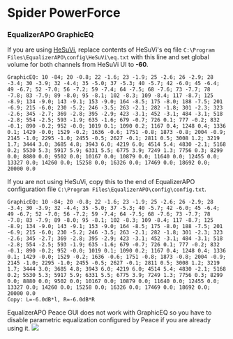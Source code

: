 # Spider PowerForce
### EqualizerAPO GraphicEQ
If you are using [HeSuVi](https://sourceforge.net/projects/hesuvi/), replace contents of HeSuVi's eq file `C:\Program Files\EqualizerAPO\config\HeSuVi\eq.txt` with this line and set global volume for both channels from HeSuVi UI to **-60**.
```
GraphicEQ: 10 -84; 20 -0.8; 22 -1.6; 23 -1.9; 25 -2.6; 26 -2.9; 28 -3.4; 30 -3.9; 32 -4.4; 35 -5.0; 37 -5.3; 40 -5.7; 42 -6.0; 45 -6.4; 49 -6.7; 52 -7.0; 56 -7.2; 59 -7.4; 64 -7.5; 68 -7.6; 73 -7.7; 78 -7.8; 83 -7.9; 89 -8.0; 95 -8.1; 102 -8.3; 109 -8.4; 117 -8.7; 125 -8.9; 134 -9.0; 143 -9.1; 153 -9.0; 164 -8.5; 175 -8.0; 188 -7.5; 201 -6.9; 215 -6.0; 230 -5.2; 246 -3.5; 263 -2.1; 282 -1.8; 301 -2.3; 323 -2.6; 345 -2.7; 369 -2.8; 395 -2.9; 423 -3.1; 452 -3.1; 484 -3.1; 518 -2.8; 554 -2.5; 593 -1.9; 635 -1.6; 679 -0.7; 726 0.1; 777 -0.2; 832 -0.1; 890 -0.2; 952 -0.0; 1019 0.1; 1090 0.2; 1167 0.4; 1248 0.4; 1336 0.1; 1429 -0.0; 1529 -0.2; 1636 -0.6; 1751 -0.8; 1873 -0.8; 2004 -0.9; 2145 -1.0; 2295 -1.0; 2455 -0.5; 2627 -0.1; 2811 0.5; 3008 1.2; 3219 1.7; 3444 3.0; 3685 4.8; 3943 6.0; 4219 6.0; 4514 5.4; 4830 -2.1; 5168 0.2; 5530 5.3; 5917 5.9; 6331 5.5; 6775 3.9; 7249 1.3; 7756 0.3; 8299 0.0; 8880 0.0; 9502 0.0; 10167 0.0; 10879 0.0; 11640 0.0; 12455 0.0; 13327 0.0; 14260 0.0; 15258 0.0; 16326 0.0; 17469 0.0; 18692 0.0; 20000 0.0
```
If you are not using HeSuVi, copy this to the end of EqualizerAPO configuration file `C:\Program Files\EqualizerAPO\config\config.txt`.
```
GraphicEQ: 10 -84; 20 -0.8; 22 -1.6; 23 -1.9; 25 -2.6; 26 -2.9; 28 -3.4; 30 -3.9; 32 -4.4; 35 -5.0; 37 -5.3; 40 -5.7; 42 -6.0; 45 -6.4; 49 -6.7; 52 -7.0; 56 -7.2; 59 -7.4; 64 -7.5; 68 -7.6; 73 -7.7; 78 -7.8; 83 -7.9; 89 -8.0; 95 -8.1; 102 -8.3; 109 -8.4; 117 -8.7; 125 -8.9; 134 -9.0; 143 -9.1; 153 -9.0; 164 -8.5; 175 -8.0; 188 -7.5; 201 -6.9; 215 -6.0; 230 -5.2; 246 -3.5; 263 -2.1; 282 -1.8; 301 -2.3; 323 -2.6; 345 -2.7; 369 -2.8; 395 -2.9; 423 -3.1; 452 -3.1; 484 -3.1; 518 -2.8; 554 -2.5; 593 -1.9; 635 -1.6; 679 -0.7; 726 0.1; 777 -0.2; 832 -0.1; 890 -0.2; 952 -0.0; 1019 0.1; 1090 0.2; 1167 0.4; 1248 0.4; 1336 0.1; 1429 -0.0; 1529 -0.2; 1636 -0.6; 1751 -0.8; 1873 -0.8; 2004 -0.9; 2145 -1.0; 2295 -1.0; 2455 -0.5; 2627 -0.1; 2811 0.5; 3008 1.2; 3219 1.7; 3444 3.0; 3685 4.8; 3943 6.0; 4219 6.0; 4514 5.4; 4830 -2.1; 5168 0.2; 5530 5.3; 5917 5.9; 6331 5.5; 6775 3.9; 7249 1.3; 7756 0.3; 8299 0.0; 8880 0.0; 9502 0.0; 10167 0.0; 10879 0.0; 11640 0.0; 12455 0.0; 13327 0.0; 14260 0.0; 15258 0.0; 16326 0.0; 17469 0.0; 18692 0.0; 20000 0.0
Copy: L=-6.0dB*l, R=-6.0dB*R
```
EqualizerAPO Peace GUI does not work with GraphicEQ so you have to disable parametric equalization configured by Peace if you are already using it.
![](https://raw.githubusercontent.com/jaakkopasanen/AutoEq/master/results/SBAF-Serious/innerfidelity/onear/Spider%20PowerForce/Spider%20PowerForce.png)
